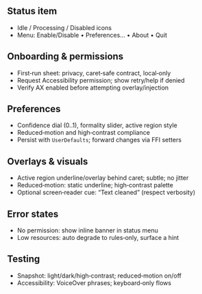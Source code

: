 <!--══════════════════════════════════════════════════════════
  ╔══════════════════════════════════════════════════════════════╗
  ║  ░  M A C O S   U X   G U I D E  ░░░░░░░░░░░░░░░░░░░░░░░░░  ║
  ║                                                              ║
  ║                                                              ║
  ║                                                              ║
  ║                                                              ║
  ║           ╌╌  P L A C E H O L D E R  ╌╌                      ║
  ║                                                              ║
  ║                                                              ║
  ║                                                              ║
  ║                                                              ║
  ╚══════════════════════════════════════════════════════════════╝
    • WHAT ▸ macOS UX flows: onboarding, permissions, overlays, prefs
    • WHY  ▸ Keep experience coherent and accessible across apps
    • HOW  ▸ Status item, AX flows, preferences, visuals
-->

## Status item

- Idle / Processing / Disabled icons
- Menu: Enable/Disable • Preferences… • About • Quit

## Onboarding & permissions

- First‑run sheet: privacy, caret‑safe contract, local‑only
- Request Accessibility permission; show retry/help if denied
- Verify AX enabled before attempting overlay/injection

## Preferences

- Confidence dial (0..1), formality slider, active region style
- Reduced‑motion and high‑contrast compliance
- Persist with `UserDefaults`; forward changes via FFI setters

## Overlays & visuals

- Active region underline/overlay behind caret; subtle; no jitter
- Reduced‑motion: static underline; high‑contrast palette
- Optional screen‑reader cue: “Text cleaned” (respect verbosity)

## Error states

- No permission: show inline banner in status menu
- Low resources: auto degrade to rules‑only, surface a hint

## Testing

- Snapshot: light/dark/high‑contrast; reduced‑motion on/off
- Accessibility: VoiceOver phrases; keyboard‑only flows
